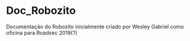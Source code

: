 # Doc_Robozito
Documentação do Robozito inicialmente criado por Wesley Gabriel como oficina para Roadsec 2019(?)
